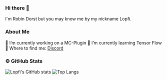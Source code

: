 ### Hi there 👋
I'm Robin Dorst but you may know me by my nickname Lopfi.

### About Me

🔭 I’m currently working on a MC-Plugin
🌱 I’m currently learning Tensor Flow
🎯 Where to find me:
<a href="https://discordapp.com/users/304221361851596802">Discord</a>

### ⚙️ GitHub Stats
![Lopfi's GitHub stats](https://github-readme-stats.vercel.app/api?username=Lopfi&show_icons=true&theme=tokyonight)
![Top Langs](https://github-readme-stats.vercel.app/api/top-langs/?username=Lopfi&layout=compact&theme=tokyonight)

<!--
**Lopfi/Lopfi** is a ✨ _special_ ✨ repository because its `README.md` (this file) appears on your GitHub profile.

Here are some ideas to get you started:

- 👯 I’m looking to collaborate on ...
- 🤔 I’m looking for help with ...
- 💬 Ask me about ...
- 📫 How to reach me: ...
- 😄 Pronouns: ...
- ⚡ Fun fact: ...
-->
